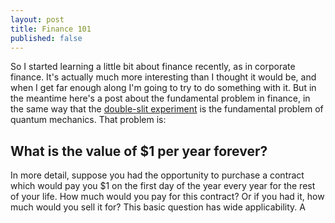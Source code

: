 ```yaml
---
layout: post
title: Finance 101
published: false
---
```


So I started learning a little bit about finance recently, as in corporate finance. It's actually much more interesting than I thought it would be, and when I get far enough along I'm going to try to do something with it. But in the meantime here's a post about the fundamental problem in finance, in the same way that the [double-slit experiment](https://en.wikipedia.org/wiki/Double-slit_experiment) is the fundamental problem of quantum mechanics. That problem is:

## What is the value of $1 per year forever?

In more detail, suppose you had the opportunity to purchase a contract which would pay you $1 on the first day of the year every year for the rest of your life. How much would you pay for this contract? Or if you had it, how much would you sell it for? This basic question has wide applicability. A 
